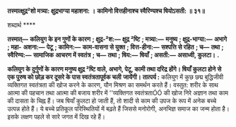**तस्मात्क्षुद्र²शो मत्र्या: क्षुद्रभाग्या महाशना: ।** **कामिनो वित्तहीनाश्च स्वैरिण्यश्च षियोऽसती: ॥ ३१॥** 

शब्दार्थ **** 

**तस्मात्—** **कलियुग के इन गुणों के कारण** **; क्षुद्र-²श:—** **क्षुद्र ²ष्टि** **; मत्र्या:—** **मनुष्य** **; क्षुद्र-भाग्या:—** **अभागे** **; महा-** **अशना:—** **पेटू** **; कामिन:—** **काम-वासना से युक्त** **; वित्त-हीना:—** **सश्पत्ति से रहित** **; च—** **तथा** **; स्वैरिण्य:—** **सामाजिक** **आचरण में स्वतंत्र** **; च—** **तथा** **; षिय:—** **षियाँ** **; असती:—** **असाध्वी, कुलटा।** **.** 

**कलियुग के दुर्गुणों के कारण मनुष्य क्षुद्र ²ष्टि वाले, अभागे, पेटू, कामी तथा दरिद्र** **होंगे। षियाँ कुलटा होने से एक पुरुष को छोड़ कर दूसरे के पास स्वतंत्रतापूर्वक चली** **जायेंगी।** **तात्पर्य :** कलियुग में कुछ छद्म बुद्धिजीवी व्यक्तिगत स्वतंत्रता की खोज करने के कारण, यौन मिश्रण का समर्थन करते हैं। वस्तुत: शरीर के साथ आत्मा की पहचान तथा आत्मा की बजाय शरीर में ''व्यक्तिगत स्वतंत्रताÓÓ की खोज निरे अज्ञान तथा काम की दासता के चिह्न हैं। जब षियाँ कुलटा हो जाती हैं, तो शादी से काम की उपज के रूप में अनेक बच्चे उत्पन्न होते हैं। ये बच्चे प्रतिकूल परिस्थितियों में बढ़ते हैं जिससे मनोरोगी, अनभिज्ञ समाज का जन्म होता है। इसके लक्षण पहले से सारे जगत में दिख रहे हैं।  